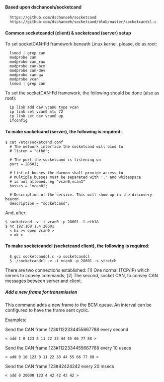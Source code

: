 #### Based upon dschanoeh/socketcand
```
  https://github.com/dschanoeh/socketcand
  https://github.com/dschanoeh/socketcand/blob/master/socketcandcl.c
```
#### Common socketcandcl (client) & socketcand (server) setup

To set socketCAN-Fd framework beneath Linux kernel, please, do as root:
```
  lsmod | grep can
  modprobe can
  modprobe can_raw
  modprobe can-bcm
  modprobe can-dev
  modprobe can-gw
  modprobe vcan
  lsmod | grep can
```
To set the socketCAN-Fd framework, the following should be done (also as root):
```
  ip link add dev vcan0 type vcan
  ip link set vcan0 mtu 72
  ip link set dev vcan0 up
  ifconfig
```
#### To make socketcand (server), the following is required:
```
$ cat /etc/socketcand.conf 
  # The network interface the socketcand will bind to
  # listen = "eth0";

  # The port the socketcand is listening on
  port = 28601;

  # List of busses the daemon shall provide access to
  # Multiple busses must be separated with ',' and whitespace
  # is not allowed. eg "vcan0,vcan1"
  busses = "vcan0";

  # Description of the service. This will show up in the discovery beacon
  description = "socketcand";
```
And, after:
```
$ socketcand -v -i vcan0 -p 28601 -l eth1&
$ nc 192.168.1.4 28601
  < hi >< open vcan0 >
  < ok >
```
#### To make socketcandcl (socketcand client), the following is required:
```
  $ gcc socketcandcl.c -o socketcandcl
  $ ./socketcandcl -v -i vcan0 -p 28601 -s stretch
```
There are two connections established:
[1] One normal (TCP/IP) which serves to convey commands;
[2] The second, socket CAN, to convey CAN messages between server and client.

##### Add a new frame for transmission #####
This command adds a new frame to the BCM queue. An interval can be configured to have the frame sent cyclic.

Examples:

Send the CAN frame 123#1122334455667788 every second

    < add 1 0 123 8 11 22 33 44 55 66 77 88 >

Send the CAN frame 123#1122334455667788 every 10 usecs

    < add 0 10 123 8 11 22 33 44 55 66 77 88 >

Send the CAN frame 123#42424242 every 20 msecs

    < add 0 20000 123 4 42 42 42 42 >
